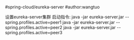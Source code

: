 #spring-cloud/eureka-server
#author:wangtuo

设置eureka-server集群
启动指令:
  java -jar eureka-server.jar --spring.profiles.active=peer1
  java -jar eureka-server.jar --spring.profiles.active=peer2
  java -jar eureka-server.jar --spring.profiles.active=peer3
